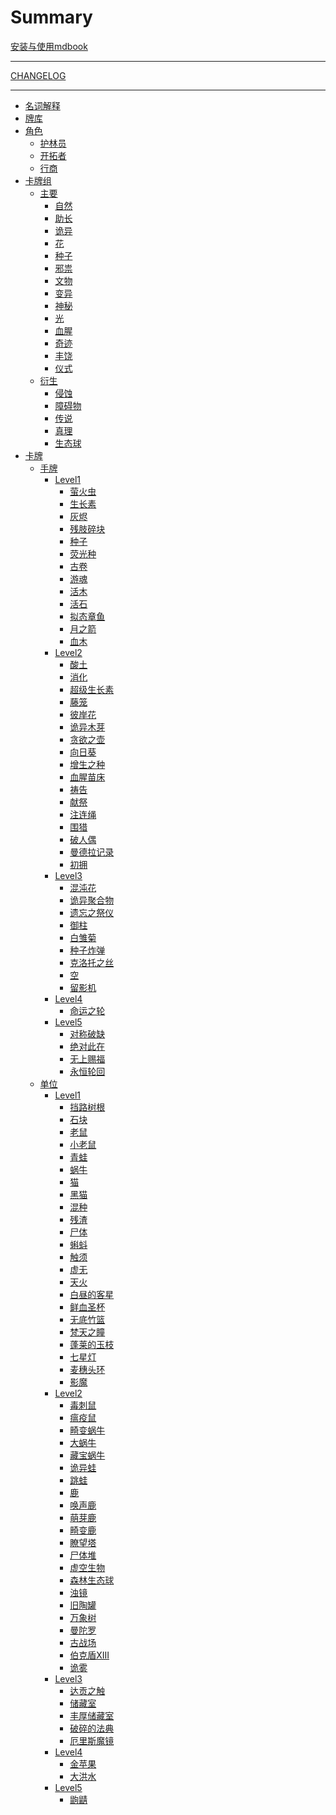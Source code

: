 # Summary

[安装与使用mdbook](安装与使用mdbook.md)

---

[CHANGELOG](CHANGELOG.md)

---

- [名词解释](名词解释.md)
- [牌库](牌库.md)
- [角色](角色/README.md)
    - [护林员](角色/护林员.md)
    - [开拓者](角色/开拓者.md)
    - [行商](角色/行商.md)
- [卡牌组](卡牌组/README.md)
    - [主要]()
        - [自然](卡牌组/自然.md)
        - [助长](卡牌组/助长.md)
        - [诡异](卡牌组/诡异.md)
        - [花](卡牌组/花.md)
        - [种子](卡牌组/种子.md)
        - [邪祟](卡牌组/邪祟.md)
        - [文物](卡牌组/文物.md)
        - [变异](卡牌组/变异.md)
        - [神秘](卡牌组/神秘.md)
        - [光](卡牌组/光.md)
        - [血腥](卡牌组/血腥.md)
        - [奇迹](卡牌组/奇迹.md)
        - [丰饶](卡牌组/丰饶.md)
        - [仪式](卡牌组/仪式.md)
    - [衍生]()
        - [侵蚀](卡牌组/侵蚀.md)
        - [障碍物](卡牌组/障碍物.md)
        - [传说](卡牌组/传说.md)
        - [真理](卡牌组/真理.md)
        - [生态球](卡牌组/生态球.md)
- [卡牌]()
    - [手牌]()
        - [Level1]()
            - [萤火虫](卡牌/萤火虫.md)
            - [生长素](卡牌/生长素.md)
            - [灰烬](卡牌/灰烬.md)
            - [残肢碎块](卡牌/残肢碎块.md)
            - [种子](卡牌/种子.md)
            - [荧光种](卡牌/荧光种.md)
            - [古卷](卡牌/古卷.md)
            - [游魂](卡牌/游魂.md)
            - [活木](卡牌/活木.md)
            - [活石](卡牌/活石.md)
            - [拟态章鱼](卡牌/拟态章鱼.md)
            - [月之箭](卡牌/月之箭.md)
            - [血木](卡牌/血木.md)
        - [Level2]()
            - [酸土](卡牌/酸土.md)
            - [消化](卡牌/消化.md)
            - [超级生长素](卡牌/超级生长素.md)
            - [藤笼](卡牌/藤笼.md)
            - [彼岸花](卡牌/彼岸花.md)
            - [诡异木芽](卡牌/诡异木芽.md)
            - [贪欲之壶](卡牌/贪欲之壶.md)
            - [向日葵](卡牌/向日葵.md)
            - [增生之种](卡牌/增生之种.md)
            - [血腥苗床](卡牌/血腥苗床.md)
            - [祷告](卡牌/祷告.md)
            - [献祭](卡牌/献祭.md)
            - [注连绳](卡牌/注连绳.md)
            - [围猎](卡牌/围猎.md)
            - [破人偶](卡牌/破人偶.md)
            - [曼德拉记录](卡牌/曼德拉记录.md)
            - [初拥](卡牌/初拥.md)
        - [Level3]()
            - [混沌花](卡牌/混沌花.md)
            - [诡异聚合物](卡牌/诡异聚合物.md)
            - [遗忘之祭仪](卡牌/遗忘之祭仪.md)
            - [御柱](卡牌/御柱.md)
            - [白雏菊](卡牌/白雏菊.md)
            - [种子炸弹](卡牌/种子炸弹.md)
            - [克洛托之丝](卡牌/克洛托之丝.md)
            - [空](卡牌/空.md)
            - [留影机](卡牌/留影机.md)
        - [Level4]() 
            - [命运之轮](卡牌/命运之轮.md)
        - [Level5]()
            - [对称破缺](卡牌/对称破缺.md)
            - [绝对此在](卡牌/绝对此在.md)
            - [无上赐福](卡牌/无上赐福.md)
            - [永恒轮回](卡牌/永恒轮回.md)
    - [单位]()
        - [Level1]()
            - [挡路树根](卡牌/挡路树根.md)
            - [石块](卡牌/石块.md)
            - [老鼠](卡牌/老鼠.md)
            - [小老鼠](卡牌/小老鼠.md)
            - [青蛙](卡牌/青蛙.md)
            - [蜗牛](卡牌/蜗牛.md)
            - [猫](卡牌/猫.md)
            - [黑猫](卡牌/黑猫.md)
            - [混种](卡牌/混种.md)
            - [残渣](卡牌/残渣.md)
            - [尸体](卡牌/尸体.md)
            - [蝌蚪](卡牌/蝌蚪.md)
            - [触须](卡牌/触须.md)
            - [虚无](卡牌/虚无.md)
            - [天火](卡牌/天火.md)
            - [白昼的客星](卡牌/白昼的客星.md)
            - [鲜血圣杯](卡牌/鲜血圣杯.md)
            - [无底竹篮](卡牌/无底竹篮.md)
            - [梵天之瞳](卡牌/梵天之瞳.md)
            - [蓬莱的玉枝](卡牌/蓬莱的玉枝.md)
            - [七星灯](卡牌/七星灯.md)
            - [麦穗头环](卡牌/麦穗头环.md)
            - [影魔](卡牌/影魔.md)
        - [Level2]()
            - [毒刺鼠](卡牌/毒刺鼠.md)
            - [瘟疫鼠](卡牌/瘟疫鼠.md)
            - [畸变蜗牛](卡牌/畸变蜗牛.md)
            - [大蜗牛](卡牌/大蜗牛.md)
            - [藏宝蜗牛](卡牌/藏宝蜗牛.md)
            - [诡异蛙](卡牌/诡异蛙.md)
            - [跳蛙](卡牌/跳蛙.md)
            - [鹿](卡牌/鹿.md)
            - [唤声鹿](卡牌/唤声鹿.md)
            - [萌芽鹿](卡牌/萌芽鹿.md)
            - [畸变鹿](卡牌/畸变鹿.md)
            - [瞭望塔](卡牌/瞭望塔.md)
            - [尸体堆](卡牌/尸体堆.md)
            - [虚空生物](卡牌/虚空生物.md)
            - [森林生态球](卡牌/森林生态球.md)
            - [浊镜](卡牌/浊镜.md)
            - [旧陶罐](卡牌/旧陶罐.md)
            - [万象树](卡牌/万象树.md)
            - [曼陀罗](卡牌/曼陀罗.md)
            - [古战场](卡牌/古战场.md)
            - [伯克盾XIII](卡牌/伯克盾XIII.md)
            - [诡雾](卡牌/诡雾.md)
        - [Level3]()
            - [达贡之触](卡牌/达贡之触.md)
            - [储藏室](卡牌/储藏室.md)
            - [丰厚储藏室](卡牌/丰厚储藏室.md)
            - [破碎的法典](卡牌/破碎的法典.md)
            - [厄里斯魔镜](卡牌/厄里斯魔镜.md)
        - [Level4]()
            - [金苹果](卡牌/金苹果.md)
            - [大洪水](卡牌/大洪水.md)
        - [Level5]()
            - [鼩鼱](卡牌/鼩鼱.md)